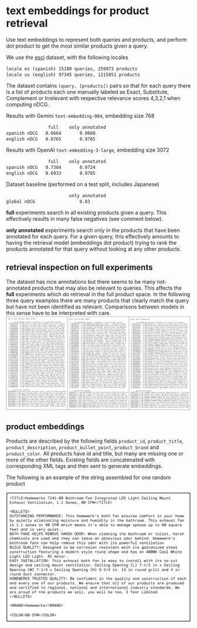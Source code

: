 
# text embeddings for product retrieval

Use text embeddings to represent both queries and products, and perform dot product to get the most similar products given a query.

We use the [esci](https://github.com/amazon-science/esci-data) dataset, with the following locales

    locale es (spanish) 15180 queries, 259973 products
    locale us (english) 97345 queries, 1215851 products

The dataset contains `(query, [products])` pairs so that for each query there is a list of products each one manually labeled as Exact, Substitute, Complement or Irrelevant with respective relevance scores 4,3,2,1 when computing nDCG.


Results with Gemini `text-embedding-004`, embedding size 768

                    full    only annotated
    spanish nDCG   0.6664       0.9680
    english nDCG   0.6765       0.9785

Results with OpenAI `text-embedding-3-large`, embedding size 3072

                    full    only annotated
    spanish nDCG   0.7384       0.9724
    english nDCG   0.6933       0.9785

Dataset baseline (performed on a test split, includes Japanese)

                            only annotated
    global nDCG                 0.83


**full** experiments search in all existing products given a query. This effectively results in many false negatives (see comment below).

**only annotated** experiments search only in the products that have been annotated for each query. For a given query, this effectively amounts to having the retrieval model (embeddings dot product) trying to rank the products annotated for that query without looking at any other products.

## retrieval inspection on full experiments

The dataset has nice annotations but there seems to be many not-annotated products that may also be relevant to queries. This affects the **full** experiments which do retrieval in the full product space. In the following three query examples there are many products that clearly match the query but have not been identified as relevant. Comparisons between models in this sense have to be interpreted with care.![alt text](imgs/queries.png) 

## product embeddings

Products are described by the following fields `product_id`, `product_title`, `product_description`, `product_bullet_point`, `product_brand` and `product_color`. All products have id and title, but many are missing one or more of the other fields. Existing fields are concatenated with corresponding XML tags and then sent to generate embeddings. 

The following is an example of the string assembled for one random product

![alt text](imgs/product.png)